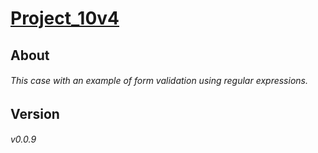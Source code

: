 [Project_10v4](https://thekristisha.github.io/KristinaSerikova/)
=====
## About
###### This case with an example of form validation using regular expressions.
## Version
###### v0.0.9
